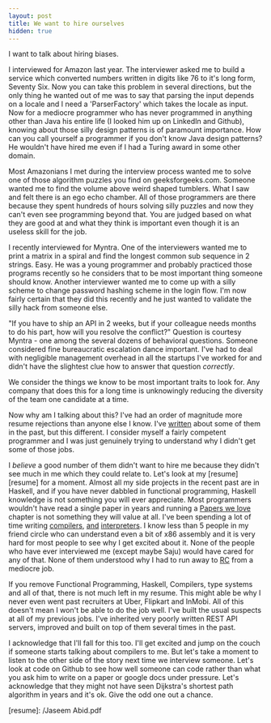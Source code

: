 ```yaml
---
layout: post
title: We want to hire ourselves
hidden: true
---
```


I want to talk about hiring biases.

I interviewed for Amazon last year. The interviewer asked me to build a service
which converted numbers written in digits like 76 to it's long form, Seventy
Six. Now you can take this problem in several directions, but the only thing he
wanted out of me was to say that parsing the input depends on a locale and I
need a 'ParserFactory' which takes the locale as input. Now for a mediocre
programmer who has never programmed in anything other than Java his entire life
(I looked him up on LinkedIn and Github), knowing about those silly design
patterns is of paramount importance. How can you call yourself a programmer if
you don't know Java design patterns? He wouldn't have hired me even if I had a
Turing award in some other domain.

Most Amazonians I met during the interview process wanted me to solve one of
those algorithm puzzles you find on geeksforgeeks.com. Someone wanted me to find
the volume above weird shaped tumblers. What I saw and felt there is an ego echo
chamber. All of those programmers are there because they spent hundreds of hours
solving silly puzzles and now they can't even see programming beyond that. You
are judged based on what they are good at and what they think is important even
though it is an useless skill for the job.

I recently interviewed for Myntra. One of the interviewers wanted me to print a
matrix in a spiral and find the longest common sub sequence in 2 strings. Easy.
He was a young programmer and probably practiced those programs recently so he
considers that to be most important thing someone should know. Another
interviewer wanted me to come up with a silly scheme to change password hashing
scheme in the login flow. I'm now fairly certain that they did this recently and
he just wanted to validate the silly hack from someone else.

"If you have to ship an API in 2 weeks, but if your colleague needs months to do
his part, how will you resolve the conflict?" Question is courtesy Myntra - one
among the several dozens of behavioral questions. Someone considered fine
bureaucratic escalation dance important. I've had to deal with negligible
management overhead in all the startups I've worked for and didn't have the
slightest clue how to answer that question _correctly_.

We consider the things we know to be most important traits to look for. Any
company that does this for a long time is unknowingly reducing the diversity of
the team one candidate at a time.

Now why am I talking about this? I've had an order of magnitude more resume
rejections than anyone else I know. I've [written][rejections] about some of
them in the past, but this different. I consider myself a fairly competent
programmer and I was just genuinely trying to understand why I didn't get some
of those jobs.

I _believe_ a good number of them didn't want to hire me because they didn't see
much in me which they could relate to. Let's look at my [resume][resume] for a
moment. Almost all my side projects in the recent past are in Haskell, and if
you have never dabbled in functional programming, Haskell knowledge is not
something you will ever appreciate. Most programmers wouldn't have read a single
paper in years and running a [Papers we love][pwl] chapter is not something they
will value at all. I've been spending a lot of time writing [compilers][inc],
[and][olifant] [interpreters][lisper]. I know less than 5 people in my friend
circle who can understand even a bit of x86 assembly and it is very hard for
most people to see why I get excited about it. None of the people who have ever
interviewed me (except maybe Saju) would have cared for any of that. None of
them understood why I had to run away to [RC][rc] from a mediocre job.

If you remove Functional Programming, Haskell, Compilers, type systems and all
of that, there is not much left in my resume. This might able be why I never
even went past recruiters at Uber, Flipkart and InMobi. All of this doesn't mean
I won't be able to do the job well. I've built the usual suspects at all of my
previous jobs. I've inherited very poorly written REST API servers, improved and
built on top of them several times in the past.

I acknowledge that I'll fall for this too. I'll get excited and jump on the
couch if someone starts talking about compilers to me. But let's take a moment
to listen to the other side of the story next time we interview someone. Let's
look at code on Github to see how well someone can code rather than what you ask
him to write on a paper or google docs under pressure. Let's acknowledge that
they might not have seen Dijkstra's shortest path algorithm in years and it's
ok. Give the odd one out a chance.


[inc]:         https://github.com/jaseemabid/inc
[lisper]:      https://github.com/jaseemabid/lisper
[olifant]:     https://github.com/jaseemabid/Olifant
[pwl]:         https://paperswelove.org
[rc]:          https://recurse.com
[rejections]:  /2016/11/30/rejections.html
[resume]:      /Jaseem Abid.pdf
